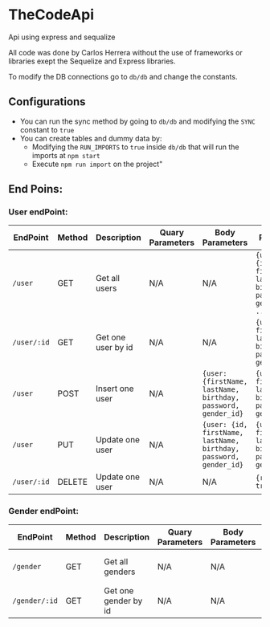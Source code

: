 # TheCodeApi
Api using express and sequalize

All code was done by Carlos Herrera without the use of frameworks or libraries exept the Sequelize and Express libraries.

To modify the DB connections go to ```db/db``` and change the constants.

## Configurations

* You can run the sync method by going to ```db/db``` and modifying the ```SYNC``` constant to ```true```
* You can create tables and dummy data by:
  * Modifying the ```RUN_IMPORTS``` to ```true``` inside ```db/db``` that will run the imports at ```npm start```
  * Execute ```npm run import``` on the project"

## End Poins:

### User endPoint:

EndPoint | Method | Description | Quary Parameters | Body Parameters | Response 
--- | --- | --- | --- | --- | --- 
```/user``` | GET | Get all users | N/A | N/A | ```{users: [ {id, firstName, lastName, birthday, password, gender_id}, ...]}```
```/user/:id``` | GET | Get one user by id | N/A | N/A | ```{user: {id, firstName, lastName, birthday, password, gender_id}```
```/user``` | POST | Insert one user | N/A | ```{user: {firstName, lastName, birthday, password, gender_id}``` | ```{user: {id, firstName, lastName, birthday, password, gender_id}```
```/user``` | PUT | Update one user | N/A | ```{user: {id, firstName, lastName, birthday, password, gender_id}``` | ```{user: {id, firstName, lastName, birthday, password, gender_id}```
```/user/:id``` | DELETE | Update one user | N/A | N/A | ``` {response: true\|false} ```

### Gender endPoint:
EndPoint | Method | Description | Quary Parameters | Body Parameters | Response 
--- | --- | --- | --- | --- | --- 
```/gender``` | GET | Get all genders | N/A | N/A | ```{genders: [ {id, name}, ...]}```
```/gender/:id``` | GET | Get one gender by id | N/A | N/A | ```{gender: {id, name}```
